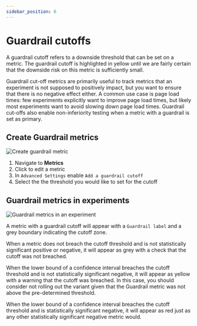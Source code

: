 ```yaml
---
sidebar_position: 6
---
```


# Guardrail cutoffs

A guardrail cutoff refers to a downside threshold that can be set on a metric. The guardrail cutoff is highlighted in yellow until we are fairly certain that the downside risk on this metric is sufficiently small.

Guardrail cut-off metrics are primarily useful to track metrics that an experiment is not supposed to positively impact, but you want to ensure that there is no negative effect either. A common use case is page load times: few experiments explicitly want to improve page load times, but likely most experiments want to avoid slowing down page load times. Guardrail cut-offs also enable non-inferiority testing when a metric with a guardrail is set as primary.

## Create Guardrail metrics

![Create guardrail metric](/img/data-management/metrics/guardrail-metric-setup.png)

1. Navigate to **Metrics**
2. Click to edit a metric
3. In `Advanced Settings` enable `Add a guardrail cutoff`
4. Select the the threshold you would like to set for the cutoff

## Guardrail metrics in experiments

![Guardrail metrics in an experiment](/img/data-management/metrics/guardrail-experiment.png)

A metric with a guardrail cutoff will appear with a `Guardrail label` and a grey boundary indicating the cutoff zone.

When a metric does not breach the cutoff threshold and is not statistically significant positive or negative, it will appear as grey with a check that the cutoff was not breached.

When the lower bound of a confidence interval breaches the cutoff threshold and is not statistically significant negative, it will appear as yellow with a warning that the cutoff was breached. In this case, you should consider not rolling out the variant given that the Guardrail metric was not above the pre-determined threshold.

When the lower bound of a confidence interval breaches the cutoff threshold and is statistically significant negative, it will appear as red just as any other statistically significant negative metric would.